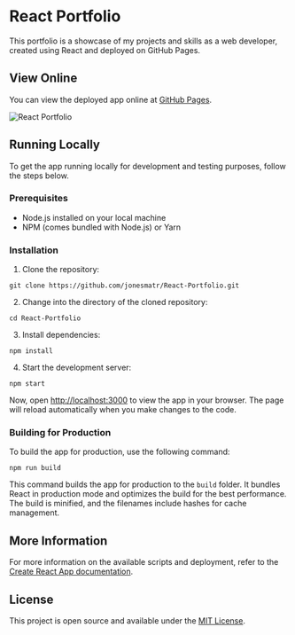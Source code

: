 
# React Portfolio

This portfolio is a showcase of my projects and skills as a web developer, created using React and deployed on GitHub Pages.

## View Online

You can view the deployed app online at [GitHub Pages](https://jonesmatr.github.io/React-Portfolio/).

![React Portfolio ](.src/assets/react-app-screenshot.png) 

## Running Locally

To get the app running locally for development and testing purposes, follow the steps below.

### Prerequisites

- Node.js installed on your local machine
- NPM (comes bundled with Node.js) or Yarn

### Installation

1. Clone the repository:
```shell
git clone https://github.com/jonesmatr/React-Portfolio.git
```

2. Change into the directory of the cloned repository:
```shell
cd React-Portfolio
```

3. Install dependencies:
```shell
npm install
```

4. Start the development server:
```shell
npm start
```

Now, open [http://localhost:3000](http://localhost:3000) to view the app in your browser. The page will reload automatically when you make changes to the code.

### Building for Production

To build the app for production, use the following command:

```shell
npm run build
```

This command builds the app for production to the `build` folder. It bundles React in production mode and optimizes the build for the best performance. The build is minified, and the filenames include hashes for cache management.

## More Information

For more information on the available scripts and deployment, refer to the [Create React App documentation](https://facebook.github.io/create-react-app/docs/getting-started).

## License

This project is open source and available under the [MIT License](LICENSE).
